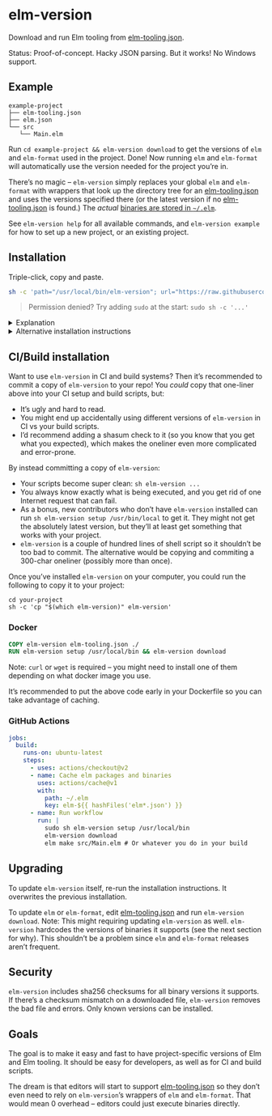 # elm-version

Download and run Elm tooling from [elm-tooling.json].

Status: Proof-of-concept. Hacky JSON parsing. But it works! No Windows support.

## Example

```
example-project
├── elm-tooling.json
├── elm.json
└── src
   └── Main.elm
```

Run `cd example-project && elm-version download` to get the versions of `elm` and `elm-format` used in the project. Done! Now running `elm` and `elm-format` will automatically use the version needed for the project you’re in.

There’s no magic – `elm-version` simply replaces your global `elm` and `elm-format` with wrappers that look up the directory tree for an [elm-tooling.json] and uses the versions specified there (or the latest version if no [elm-tooling.json] is found.) The _actual_ [binaries are stored in `~/.elm`][binaries].

See `elm-version help` for all available commands, and `elm-version example` for how to set up a new project, or an existing project.

## Installation

Triple-click, copy and paste.

```sh
sh -c 'path="/usr/local/bin/elm-version"; url="https://raw.githubusercontent.com/lydell/elm-version/v1.0.0/elm-version"; if command -v curl > /dev/null; then curl -#fLo "$path" "$url"; else wget -nv -O "$path" "$url"; fi && chmod +x "$path" && elm-version setup "$(dirname "$path")"'
```

> Permission denied? Try adding `sudo` at the start: `sudo sh -c '...'`

<details>
<summary>Explanation</summary>

- `sh -c '...'`: Execute `...` in the `sh` shell. Why? Copy-paste compatibility with most shells and it’s easy to add `sudo` if needed.
- `path="/usr/local/bin/elm-version"`: Set the variable `path` to where to install `elm-version`.
- `url="https://raw.githubusercontent.com/lydell/elm-version/v1.0.0/elm-version"`: Set the variable `url` to where to download `elm-version` from. Visit this URL first if you want to see what the code looks like before running it.
- `if command -v curl > /dev/null; then curl -#fLo "$path" "$url"; else wget -nv -O "$path" "$url"; fi`: Download `elm-version` from `url` to `path` using `curl` if available and `wget` otherwise.
- `chmod +x "$path"`: Make the downloaded `elm-version` executable.
- `elm-version setup "$(dirname "$path")"`: Create wrappers for `elm` and `elm-format`, in the same directory as `elm-version`.

</details>

<details>
<summary>Alternative installation instructions</summary>

1. Download the `elm-version` shell script from this repo.
2. Make it executable.
3. Put it in your `$PATH`.
4. Run `elm-version setup SOME_DIR_IN_PATH` to create wrappers for `elm` and `elm-format`.

</details>

## CI/Build installation

Want to use `elm-version` in CI and build systems? Then it’s recommended to commit a copy of `elm-version` to your repo! You _could_ copy that one-liner above into your CI setup and build scripts, but:

- It’s ugly and hard to read.
- You might end up accidentally using different versions of `elm-version` in CI vs your build scripts.
- I’d recommend adding a shasum check to it (so you know that you get what you expected), which makes the oneliner even more complicated and error-prone.

By instead committing a copy of `elm-version`:

- Your scripts become super clean: `sh elm-version ...`
- You always know exactly what is being executed, and you get rid of one Internet request that can fail.
- As a bonus, new contributors who don’t have `elm-version` installed can run `sh elm-version setup /usr/bin/local` to get it. They might not get the absolutely latest version, but they’ll at least get something that works with your project.
- `elm-version` is a couple of hundred lines of shell script so it shouldn’t be too bad to commit. The alternative would be copying and commiting a 300-char oneliner (possibly more than once).

Once you’ve installed `elm-version` on your computer, you could run the following to copy it to your project:

```
cd your-project
sh -c 'cp "$(which elm-version)" elm-version'
```

### Docker

```Dockerfile
COPY elm-version elm-tooling.json ./
RUN elm-version setup /usr/local/bin && elm-version download
```

Note: `curl` or `wget` is required – you might need to install one of them depending on what docker image you use.

It’s recommended to put the above code early in your Dockerfile so you can take advantage of caching.

### GitHub Actions

```yaml
jobs:
  build:
    runs-on: ubuntu-latest
    steps:
      - uses: actions/checkout@v2
      - name: Cache elm packages and binaries
        uses: actions/cache@v1
        with:
          path: ~/.elm
          key: elm-${{ hashFiles('elm*.json') }}
      - name: Run workflow
        run: |
          sudo sh elm-version setup /usr/local/bin
          elm-version download
          elm make src/Main.elm # Or whatever you do in your build
```

## Upgrading

To update `elm-version` itself, re-run the installation instructions. It overwrites the previous installation.

To update `elm` or `elm-format`, edit [elm-tooling.json] and run `elm-version download`. Note: This might requiring updating `elm-version` as well. `elm-version` hardcodes the versions of binaries it supports (see the next section for why). This shouldn’t be a problem since `elm` and `elm-format` releases aren’t frequent.

## Security

`elm-version` includes sha256 checksums for all binary versions it supports. If there’s a checksum mismatch on a downloaded file, `elm-version` removes the bad file and errors. Only known versions can be installed.

## Goals

The goal is to make it easy and fast to have project-specific versions of Elm and Elm tooling. It should be easy for developers, as well as for CI and build scripts.

The dream is that editors will start to support [elm-tooling.json] so they don’t even need to rely on `elm-version`’s wrappers of `elm` and `elm-format`. That would mean 0 overhead – editors could just execute binaries directly.

[binaries]: https://github.com/lydell/elm-tooling.json#binaries
[elm-tooling.json]: https://github.com/lydell/elm-tooling.json
